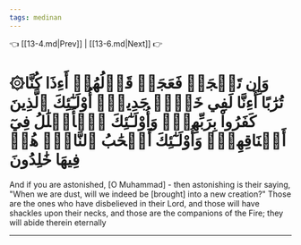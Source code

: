 ```yaml
---
tags: medinan
---
```


👈 [[13-4.md|Prev]] | [[13-6.md|Next]] 👉

# ۞وَإِن تَعۡجَبۡ فَعَجَبٞ قَوۡلُهُمۡ أَءِذَا كُنَّا تُرَٰبًا أَءِنَّا لَفِي خَلۡقٖ جَدِيدٍۗ أُوْلَـٰٓئِكَ ٱلَّذِينَ كَفَرُواْ بِرَبِّهِمۡۖ وَأُوْلَـٰٓئِكَ ٱلۡأَغۡلَٰلُ فِيٓ أَعۡنَاقِهِمۡۖ وَأُوْلَـٰٓئِكَ أَصۡحَٰبُ ٱلنَّارِۖ هُمۡ فِيهَا خَٰلِدُونَ

And if you are astonished, [O Muhammad] - then astonishing is their saying, "When we are dust, will we indeed be [brought] into a new creation?" Those are the ones who have disbelieved in their Lord, and those will have shackles upon their necks, and those are the companions of the Fire; they will abide therein eternally

---

